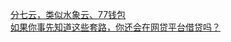   
[分七云，类似水象云、77钱包](http://www.dianyue.me/archives/484/f36bh059w4pghd3o/)  
[如果你事先知道这些套路，你还会在网贷平台借贷吗？](http://www.dianyue.me/archives/185/09ltleax3cam3kyj/)